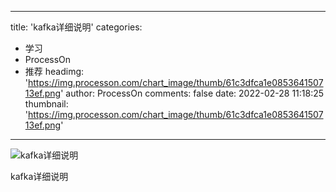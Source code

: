 
---
title: 'kafka详细说明'
categories: 
 - 学习
 - ProcessOn
 - 推荐
headimg: 'https://img.processon.com/chart_image/thumb/61c3dfca1e085364150713ef.png'
author: ProcessOn
comments: false
date: 2022-02-28 11:18:25
thumbnail: 'https://img.processon.com/chart_image/thumb/61c3dfca1e085364150713ef.png'
---

<div>   
<img class="thumb" alt="kafka详细说明" src="https://img.processon.com/chart_image/thumb/61c3dfca1e085364150713ef.png" referrerpolicy="no-referrer">
<p>kafka详细说明</p>  
</div>
            